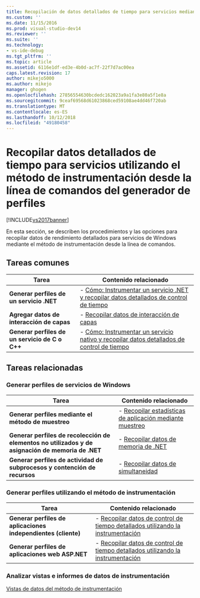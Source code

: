 ```yaml
---
title: Recopilación de datos detallados de tiempo para servicios mediante el método de instrumentación desde la línea de comandos del generador de perfiles | Microsoft Docs
ms.custom: ''
ms.date: 11/15/2016
ms.prod: visual-studio-dev14
ms.reviewer: ''
ms.suite: ''
ms.technology:
- vs-ide-debug
ms.tgt_pltfrm: ''
ms.topic: article
ms.assetid: 6116e1df-ed3e-4b0d-ac7f-22f7d7ac00ea
caps.latest.revision: 17
author: mikejo5000
ms.author: mikejo
manager: ghogen
ms.openlocfilehash: 27856554630bcdedc162023a9a1fa3e80a5f1e8a
ms.sourcegitcommit: 9ceaf69568d61023868ced59108ae4dd46f720ab
ms.translationtype: MT
ms.contentlocale: es-ES
ms.lasthandoff: 10/12/2018
ms.locfileid: "49180458"
---
```

# <a name="collecting-detailed-timing-data-for-services-by-using-the-instrumentation-method-from-the-profiler-command-line"></a>Recopilar datos detallados de tiempo para servicios utilizando el método de instrumentación desde la línea de comandos del generador de perfiles
[!INCLUDE[vs2017banner](../includes/vs2017banner.md)]

En esta sección, se describen los procedimientos y las opciones para recopilar datos de rendimiento detallados para servicios de Windows mediante el método de instrumentación desde la línea de comandos.  
  
## <a name="common-tasks"></a>Tareas comunes  
  
|Tarea|Contenido relacionado|  
|----------|---------------------|  
|**Generar perfiles de un servicio .NET**|-   [Cómo: Instrumentar un servicio .NET y recopilar datos detallados de control de tiempo](../profiling/how-to-instrument-a-dotnet-service-and-collect-detailed-timing-data-by-using-the-profiler-command-line.md)|  
|**Agregar datos de interacción de capas**|-   [Recopilar datos de interacción de capas](../profiling/adding-tier-interaction-data-from-the-command-line.md)|  
|**Generar perfiles de un servicio de C o C++**|-   [Cómo: Instrumentar un servicio nativo y recopilar datos detallados de control de tiempo](../profiling/how-to-instrument-a-native-service-and-collect-detailed-timing-data-by-using-the-profiler-command-line.md)|  
  
## <a name="related-tasks"></a>Tareas relacionadas  
  
### <a name="profiling-windows-services"></a>Generar perfiles de servicios de Windows  
  
|Tarea|Contenido relacionado|  
|----------|---------------------|  
|**Generar perfiles mediante el método de muestreo**|-   [Recopilar estadísticas de aplicación mediante muestreo](../profiling/collecting-application-statistics-for-services-by-using-the-profiler-sampling-method.md)|  
|**Generar perfiles de recolección de elementos no utilizados y de asignación de memoria de .NET**|-   [Recopilar datos de memoria de .NET](../profiling/collecting-memory-data-from-dotnet-framework-services-by-using-the-profiler-command-line.md)|  
|**Generar perfiles de actividad de subprocesos y contención de recursos**|-   [Recopilar datos de simultaneidad](../profiling/collecting-concurrency-data-for-a-service-by-using-the-profiler-command-line.md)|  
  
### <a name="profiling-by-using-the-instrumentation-method"></a>Generar perfiles utilizando el método de instrumentación  
  
|Tarea|Contenido relacionado|  
|----------|---------------------|  
|**Generar perfiles de aplicaciones independientes (cliente)**|-   [Recopilar datos de control de tiempo detallados utilizando la instrumentación](../profiling/collecting-detailed-timing-data-for-a-stand-alone-application-by-using-the-profiler-command-line.md)|  
|**Generar perfiles de aplicaciones web ASP.NET**|-   [Recopilar datos de control de tiempo detallados utilizando la instrumentación](../profiling/collecting-detailed-timing-data-for-an-aspnet-web-application-using-the-profiler-instrumentation-method-from-the-command-line.md)|  
  
### <a name="analyzing-instrumentation-data-views-and-reports"></a>Analizar vistas e informes de datos de instrumentación  
 [Vistas de datos del método de instrumentación](../profiling/instrumentation-method-data-views.md)



